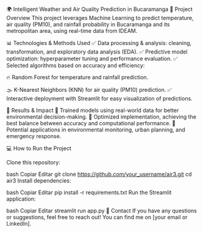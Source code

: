 🌍 Intelligent Weather and Air Quality Prediction in Bucaramanga
📌 Project Overview
This project leverages Machine Learning to predict temperature, air quality (PM10), and rainfall probability in Bucaramanga and its metropolitan area, using real-time data from IDEAM.

📊 Technologies & Methods Used
✅ Data processing & analysis: cleaning, transformation, and exploratory data analysis (EDA).
✅ Predictive model optimization: hyperparameter tuning and performance evaluation.
✅ Selected algorithms based on accuracy and efficiency:

🔥 Random Forest for temperature and rainfall prediction.

🌫 K-Nearest Neighbors (KNN) for air quality (PM10) prediction.
✅ Interactive deployment with Streamlit for easy visualization of predictions.

🚀 Results & Impact
🔹 Trained models using real-world data for better environmental decision-making.
🔹 Optimized implementation, achieving the best balance between accuracy and computational performance.
🔹 Potential applications in environmental monitoring, urban planning, and emergency response.

💻 How to Run the Project

Clone this repository:

bash
Copiar
Editar
git clone https://github.com/your_username/air3.git
cd air3
Install dependencies:

bash
Copiar
Editar
pip install -r requirements.txt
Run the Streamlit application:

bash
Copiar
Editar
streamlit run app.py
📎 Contact
If you have any questions or suggestions, feel free to reach out! You can find me on [your email or LinkedIn].


